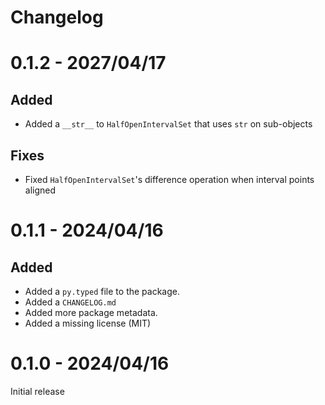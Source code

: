 # Changelog

# 0.1.2 - 2027/04/17

## Added

- Added a `__str__` to `HalfOpenIntervalSet` that uses `str` on sub-objects

## Fixes

- Fixed `HalfOpenIntervalSet`'s difference operation when interval points aligned

# 0.1.1 - 2024/04/16

## Added

- Added a `py.typed` file to the package.
- Added a `CHANGELOG.md`
- Added more package metadata.
- Added a missing license (MIT)

# 0.1.0 - 2024/04/16

Initial release
